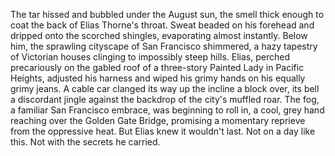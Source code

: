 The tar hissed and bubbled under the August sun, the smell thick enough to coat the back of Elias Thorne's throat.  Sweat beaded on his forehead and dripped onto the scorched shingles, evaporating almost instantly. Below him, the sprawling cityscape of San Francisco shimmered, a hazy tapestry of Victorian houses clinging to impossibly steep hills.  Elias, perched precariously on the gabled roof of a three-story Painted Lady in Pacific Heights, adjusted his harness and wiped his grimy hands on his equally grimy jeans.  A cable car clanged its way up the incline a block over, its bell a discordant jingle against the backdrop of the city's muffled roar.  The fog, a familiar San Francisco embrace, was beginning to roll in, a cool, grey hand reaching over the Golden Gate Bridge, promising a momentary reprieve from the oppressive heat. But Elias knew it wouldn't last.  Not on a day like this. Not with the secrets he carried.
